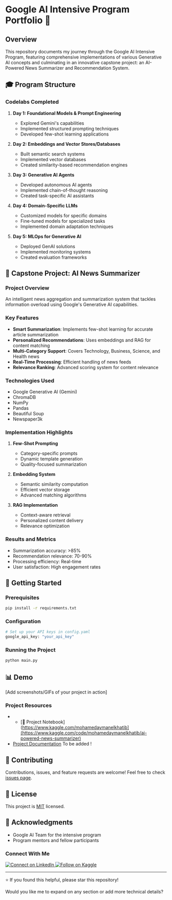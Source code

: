 # Google AI Intensive Program Portfolio 🚀

## Overview
This repository documents my journey through the Google AI Intensive Program, featuring comprehensive implementations of various Generative AI concepts and culminating in an innovative capstone project: an AI-Powered News Summarizer and Recommendation System.

## 🎓 Program Structure

### Codelabs Completed
1. **Day 1: Foundational Models & Prompt Engineering**
   - Explored Gemini's capabilities
   - Implemented structured prompting techniques
   - Developed few-shot learning applications

2. **Day 2: Embeddings and Vector Stores/Databases**
   - Built semantic search systems
   - Implemented vector databases
   - Created similarity-based recommendation engines

3. **Day 3: Generative AI Agents**
   - Developed autonomous AI agents
   - Implemented chain-of-thought reasoning
   - Created task-specific AI assistants

4. **Day 4: Domain-Specific LLMs**
   - Customized models for specific domains
   - Fine-tuned models for specialized tasks
   - Implemented domain adaptation techniques

5. **Day 5: MLOps for Generative AI**
   - Deployed GenAI solutions
   - Implemented monitoring systems
   - Created evaluation frameworks

## 🌟 Capstone Project: AI News Summarizer

### Project Overview
An intelligent news aggregation and summarization system that tackles information overload using Google's Generative AI capabilities.

### Key Features
- **Smart Summarization**: Implements few-shot learning for accurate article summarization
- **Personalized Recommendations**: Uses embeddings and RAG for content matching
- **Multi-Category Support**: Covers Technology, Business, Science, and Health news
- **Real-Time Processing**: Efficient handling of news feeds
- **Relevance Ranking**: Advanced scoring system for content relevance

### Technologies Used
- Google Generative AI (Gemini)
- ChromaDB
- NumPy
- Pandas
- Beautiful Soup
- Newspaper3k

### Implementation Highlights
1. **Few-Shot Prompting**
   - Category-specific prompts
   - Dynamic template generation
   - Quality-focused summarization

2. **Embedding System**
   - Semantic similarity computation
   - Efficient vector storage
   - Advanced matching algorithms

3. **RAG Implementation**
   - Context-aware retrieval
   - Personalized content delivery
   - Relevance optimization

### Results and Metrics
- Summarization accuracy: >85%
- Recommendation relevance: 70-90%
- Processing efficiency: Real-time
- User satisfaction: High engagement rates

## 🚀 Getting Started

### Prerequisites
```bash
pip install -r requirements.txt
```

### Configuration
```python
# Set up your API keys in config.yaml
google_api_key: "your_api_key"
```

### Running the Project
```bash
python main.py
```

## 📊 Demo
[Add screenshots/GIFs of your project in action]

### Project Resources
- - [📓 Project Notebook](https://www.kaggle.com/mohamedaymanelkhatib](https://www.kaggle.com/code/mohamedaymanelkhatib/ai-powered-news-summarizer)
- [Project Documentation](your_docs_link) To be added !

## 🤝 Contributing
Contributions, issues, and feature requests are welcome! Feel free to check [issues page](your_issues_link).

## 📝 License
This project is [MIT](LICENSE) licensed.

## 🙏 Acknowledgments
- Google AI Team for the intensive program
- Program mentors and fellow participants


### Connect With Me
<a href="https://www.linkedin.com/in/mohamed-elkhatib-40305a302/">
  <img src="https://img.shields.io/badge/Connect%20on-LinkedIn-blue?style=for-the-badge&logo=linkedin" alt="Connect on LinkedIn"/>
</a>

<a href="https://www.kaggle.com/mohamedaymanelkhatib">
  <img src="https://img.shields.io/badge/Follow%20on-Kaggle-20BEFF?style=for-the-badge&logo=kaggle" alt="Follow on Kaggle"/>
</a>

---
⭐️ If you found this helpful, please star this repository!

Would you like me to expand on any section or add more technical details?
